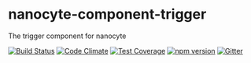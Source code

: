 # nanocyte-component-trigger
The trigger component for nanocyte

[![Build Status](https://travis-ci.org/octoblu/nanocyte-component-trigger.svg?branch=master)](https://travis-ci.org/octoblu/nanocyte-component-trigger)
[![Code Climate](https://codeclimate.com/github/octoblu/nanocyte-component-trigger/badges/gpa.svg)](https://codeclimate.com/github/octoblu/nanocyte-component-trigger)
[![Test Coverage](https://codeclimate.com/github/octoblu/nanocyte-component-trigger/badges/coverage.svg)](https://codeclimate.com/github/octoblu/nanocyte-component-trigger)
[![npm version](https://badge.fury.io/js/nanocyte-component-trigger.svg)](http://badge.fury.io/js/nanocyte-component-trigger)
[![Gitter](https://badges.gitter.im/octoblu/help.svg)](https://gitter.im/octoblu/help)
